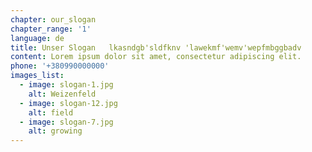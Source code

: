 ```yaml
---
chapter: our_slogan
chapter_range: '1'
language: de
title: Unser Slogan   lkasndgb'sldfknv 'lawekmf'wemv'wepfmbggbadv
content: Lorem ipsum dolor sit amet, consectetur adipiscing elit.
phone: '+380990000000'
images_list:
  - image: slogan-1.jpg
    alt: Weizenfeld
  - image: slogan-12.jpg
    alt: field
  - image: slogan-7.jpg
    alt: growing
---
```

